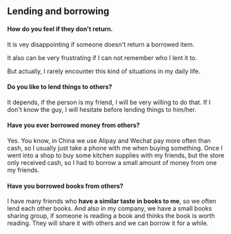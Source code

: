 

## Lending and borrowing

#### How do you feel if they don't return.

It is vey disappointing if someone doesn't return a borrowed item. 

It also can be very frustrating if I can not remember who I lent it to.

But actually, I rarely encounter this kind of situations in my daily life.

#### Do you like to lend things to others?

It depends, if the person is my friend, I will be very willing to do that. If I don't know the guy, I will hesitate before lending things to him/her.

#### Have you ever borrowed money from others?

Yes. You know, in China we use Alipay and Wechat pay more often than cash, so I usually just take a phone with me when buying something. Once I went into a shop to buy some kitchen supplies with my friends, but the store only received cash, so I had to borrow a small amount of money from one my friends.

#### Have you borrowed books from others?

I have many friends who **have a similar taste in books to me**, so we often lend each other books. And also in my company, we have a small books sharing group, if someone is reading a book and thinks the book is worth reading. They will share it with others and we can borrow it for a while.



 